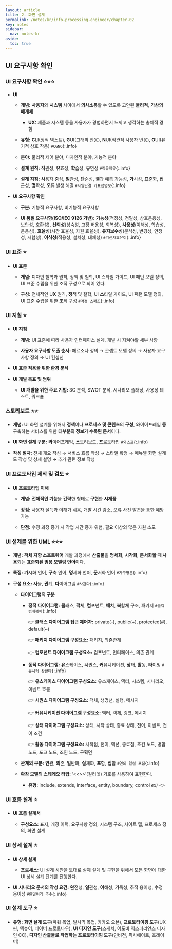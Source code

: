 ```yaml
---
layout: article
title: 2. 화면 설계
permalink: /notes/kr/info-processing-engineer/chapter-02
key: notes
sidebar:
  nav: notes-kr
aside:
  toc: true
---
```


## UI 요구사항 확인
### UI 요구사항 확인 :star::star::star:

* **UI**
    - **개념:** **사용자**와 **시스템** 사이에서 **의사소통**할 수 있도록 고안된 **물리적**, **가상의 매개체**

        + **UX:** 제품과 시스템 등을 사용자가 경험하면서 느끼고 생각하는 총체적 경험

    - **유형:** **C**LI(정적 텍스트), **G**UI(그래픽 반응), **N**UI(직관적 사용자 반응), **O**UI(유기적 상호 작용) `#CGNO`{:.info}

    - **분야:** 물리적 제어 분야, 디자인적 분야, 기능적 분야

    - **설계 원칙:** **직**관성, **유**효성, **학**습성, **유**연성 `#직유학유`{:.info}

    - **설계 지침:** **사**용자 중심, **일**관성, **단**순성, **결**과 예측 가능성, **가**시성, **표**준화, **접**근성, **명**확성, **오**류 발생 해결 `#사일단결 가표접명오`{:.info}

* **UI 요구사항 확인**

    - **구분:** 기능적 요구사항, 비기능적 요구사항

    - **UI 품질 요구사항(ISO/IEC 9126 기반):** **기능성**(적정성, 정밀성, 상호운용성, 보안성, 호환성), **신뢰성**(성숙성, 고장 허용성, 회복성), **사용성**(이해성, 학습성, 운용성), **효율성**(시간 효율성, 자원 효율성), **유지보수성**(분석성, 변경성, 안정성, 시험성), **이식성**(적용성, 설치성, 대체성) `#기신사효유이`{:.info}

### UI 표준 :star:

* **UI 표준**

    - **개념:** 디자인 철학과 원칙, 정책 및 철학, UI 스타일 가이드, UI 패턴 모델 정의, UI 표준 수립을 위한 조직 구성으로 되어 있다.

    - **구성:** 전체적인 U**X** 원칙, **정**책 및 철학, UI **스**타일 가이드, UI **패**턴 모델 정의, UI 표준 수립을 위한 **조**직 구성 `#액정 스패조`{:.info}

### UI 지침 :star:

* **UI 지침**

    - **개념:** UI 표준에 따라 사용자 인터페이스 설계, 개발 시 지켜야할 세부 사항

    - **사용자 요구사항 도출 순서:** 페르소나 정의 → 콘셉트 모델 정의 → 사용자 요구사항 정의 → UI 컨셉션
    
* **UI 표준 적용을 위한 환경 분석**

* **UI 개발 목표 및 범위**

    - **UI 개발을 위한 주요 기법:** 3C 분석, SWOT 분석, 시나리오 플래닝, 사용성 테스트, 워크숍

### 스토리보드 :star::star:

* **개념:** UI 화면 설계를 위해서 **정책**이나 **프로세스 및 콘텐츠**의 **구성**, 와이어프레임 **등** 구축하는 서비스를 위한 **대부분의 정보가 수록된 문서**이다.

* **UI 화면 설계 구분:** **와**이어프레임, **스**토리보드, **프**로토타입 `#와스프`{:.info}

* **작성 절차:** 전체 개요 작성 → 서비스 흐름 작성 → 스타일 확정 → 메뉴별 화면 설계도 작성 및 상세 설명 → 추가 관련 정보 작성

### UI 프로토타입 제작 및 검토 :star:

* **UI 프로토타입 이해**

    - **개념:** **전체적인 기능**을 **간략**한 형태로 **구현**한 **시제품**

    - **장점:** 사용자 설득과 이해가 쉬움, 개발 시간 감소, 오류 사전 발견을 통한 예방 가능

    - **단점:** 수정 과정 증가 시 작업 시간 증가 위험, 필요 이상의 많은 자원 소모

### UI 설계를 위한 UML :star::star::star:

* **개념:** **객체 지향 소프트웨어** 개발 과정에서 **산출물**을 **명세화**, **시각화**, **문서화할 때 사용**되는 **표준화된 범용 모델링 언어**이다.

* **특징:** **가**시화 언어, **구**축 언어, **명**세화 언어, **문**서화 언어 `#가구명문`{:.info}

* **구성 요소:** **사**물, **관**계, **다**이어그램 `#사관다`{:.info}

    - **다이어그램의 구분**

        + **정적 다이어그램:** **클**래스, **객**체, **컴**포넌트, **배**치, **복**합체 구조, **패**키지 `#클객컴배복패`{:.info}<br>

            👉 **클래스 다이어그램 접근 제어자:** private(-), public(+), protected(#), default(~)   

            👉 **패키지 다이어그램 구성요소:** 패키지, 의존관계   

            👉 **컴포넌트 다이어그램 구성요소:** 컴포넌트, 인터페이스, 의존 관계

        + **동적 다이어그램:** **유**스케이스, **시**퀀스, **커**뮤니케이션, **상**태, **활**동, **타**이밍 `#유시커 상활타`{:.info}<br>

            👉 **유스케이스 다이어그램 구성요소:** 유스케이스, 액터, 시스템, 시나리오, 이벤트 흐름   

            👉 **시퀀스 다이어그램 구성요소:** 객체, 생명선, 실행, 메시지   

            👉 **커뮤니케이션 다이어그램 구성요소:** 액터, 객체, 링크, 메시지   

            👉 **상태 다이어그램 구성요소:** 상태, 시작 상태, 종료 상태, 전이, 이벤트, 전이 조건   

            👉 **활동 다이어그램 구성요소:** 시작점, 전이, 액션, 종료점, 조건 노드, 병합 노드, 포크 노드, 조인 노드, 구획면   

    - **관계의 구분:** **연**관, **의**존, **일**반화, **실**체화, **포**함, **집**합 `#연의 일실 포집`{:.info}

    - **확장 모델의 스테레오 타입:** ‘<<>>’(길러멧) 기호를 사용하여 표현한다.

        + **유형:** include, extends, interface, entity, boundary, control   *ex) <<include>>*

### UI 흐름 설계 :star:

* **UI 흐름 설계서**

    - **구성요소:** 표지, 개정 이력, 요구사항 정의, 시스템 구조, 사이트 맵, 프로세스 정의, 화면 설계

### UI 상세 설계 :star:

* **UI 상세 설계**

    - **프로세스:** UI 설계 시안을 토대로 실제 설계 및 구현을 위해서 모든 화면에 대한 UI 상세 설계 단계를 진행한다.

* **UI 시나리오 문서의 작성 요건:** **완**전성, **일**관성, **이**해성, **가**독성, **추**적 용이성, **수**정 용이성 `#완일이가 추수`{:.info}

### UI 설계 도구 :star:

* **유형:** **화면 설계 도구**(파워 목업, 발사믹 목업, 카카오 오븐), **프로토타이핑 도구**(UX핀, 액슈어, 네이버 프로토나우), **UI 디자인 도구**(스케치, 어도비 익스피리언스 디자인 CC), **디자인 산출물로 작업하는 프로토타이핑 도구**(인비전, 픽사에이트, 프레이머)